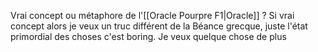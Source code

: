Vrai concept ou métaphore de l'[[Oracle Pourpre F1|Oracle]] ?
Si vrai concept alors je veux un truc différent de la Béance grecque, juste l'état primordial des choses c'est boring. Je veux quelque chose de plus